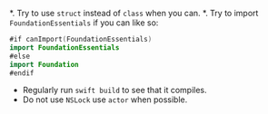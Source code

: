 *. Try to use `struct` instead of `class` when you can.
*. Try to import `FoundationEssentials` if you can like so:

```swift
#if canImport(FoundationEssentials)
import FoundationEssentials
#else
import Foundation
#endif
```

* Regularly run `swift build` to see that it compiles.
* Do not use `NSLock` use `actor` when possible.